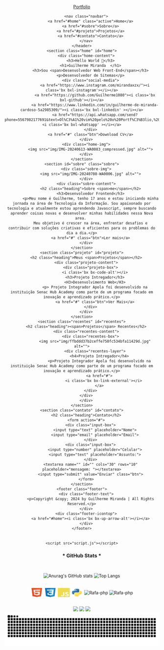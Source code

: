 <!DOCTYPE html>
<html lang="pt-br">
<head>
    <meta charset="UTF-8">
    <meta name="viewport" content="width=device-width, initial-scale=1.0">
    <title>Portifolio</title>
    <link rel="stylesheet" href="style.css">
    <link href='https://unpkg.com/boxicons@2.1.4/css/boxicons.min.css' rel='stylesheet'>
</head>
<body>
    <header class="header">
        <a href="#" class="logo">Portfolio</a>
        <i class='bx bx-menu' id="menu-icon"></i>

        <nav class="navbar">
            <a href="#home" class="active">Home</a>
            <a href="#sobre">Sobre</a>
            <a href="#projeto">Projetos</a>
            <a href="#contato">Contato</a>
        </nav>
    </header>
    <section class="home" id="home">
        <div class="home-content">
            <h3>Hello World 👋</h3>
            <h1>Guilherme Miranda  </h1>
            <h3>Sou <span>Desenvolvedor Web Front-End</span></h3>
            <p>Desenvolvedor de Sitemas</p>
            <div class="social-media">
                <a href="https://www.instagram.com/mirandaxzx/"><i class='bx bxl-instagram'></i></a>
                <a href="https://github.com/Guilherme1080"><i class='bx bxl-github'></i></a>
                <a href="https://www.linkedin.com/in/guilherme-de-miranda-cardoso-5a2985309/"><i class='bx bxl-linkedin' ></i></a>
                <a href="https://api.whatsapp.com/send?phone=5567982177691&text=Ol%C3%A1%20vim%20pelo%20o%20Portf%C3%B3lio,%20Consegue%20me%20tirar%20uma%20duvida?"><i class='bx bxl-whatsapp' ></i></a>
            </div>
            <a href="#" class="btn">Download CV</a>
        </div>
        <div class="home-img">
            <img src="img/IMG-20240613-WA0083_compressed.jpg" alt="">
        </div>
    </section>
    <section id="sobre" class="sobre">
        <div class="sobre-img">
            <img src="img/IMG-20240708-WA0006.jpg" alt="">
        </div>
        <div class="sobre-content">
            <h2 class="heading">Sobre <span>me</span></h2>
            <h3>Desenvolvedor Frontend</h3>
            <p>Meu nome é Guilherme, tenho 17 anos e estou iniciando minha jornada na área de Tecnologia da Informação. Sou apaixonado por tecnologia e atualmente estou aprendendo Javascript, sempre buscando aprender coisas novas e desenvolver minhas habilidades nessa Nova area. 
            Meu objetivo é crescer na área, enfrentar desafios e contribuir com soluções criativas e eficientes para os problemas do dia a dia.</p>
            <a href="#" class="btn">Ler mais</a>
        </div>
    </section>
    <section class="projeto" id="projeto">
        <h2 class="heading">Meus <span>Projetos</span></h2>
        <div class="projeto-content">
            <div class="projeto-box">
                <i class='bx bx-code-alt'></i>
                <h3>Projeto Intregador</h3>
                <H3>Desenvolvimento Web</H3>
                <p> Projeto Integrador Apola foi desenvolvido na instituição Senac Hub Academy como parte de um programa focado em inovação e aprendizado prático.</p>
                <a href="#" class="btn">Ver Mais</a>
            </div>
        </div>
    </section>
    <section class="recentes" id="recentes">
        <h2 class="heading"><span>Projetos</span> Recentes</h2>
        <div class="recentes-content">
            <div class="recentes-box">
                <img src="img/ffbddd37b2ceffe750fc534bfa11429d.jpg" alt="">
                <div class="recentes-layer">
                    <h4>Projeto Intregador</h4>
                    <p>Projeto Integrador Apola foi desenvolvido na instituição Senac Hub Academy como parte de um programa focado em inovação e aprendizado prático.</p>
                    <a href="#">
                        <i class='bx bx-link-external'></i>
                    </a>
            </div>
        </div>
        </div>
    </section>
    <section class="contato" id="contato">
        <h2 class="heading">Contato</h2>
        <form action="#">
            <div class="input-box">
                <input type="text" placeholder="Nome">
                <input type="email" placeholder="Email">
            </div>
            <div class="input-box">
                <input type="number" placeholder="Celular">
                <input type="text" placeholder="Assunto:">
            </div>
            <textarea name="" id="" cols="30" rows="10" placeholder="mensagem: "></textarea>
            <input type="submit" value="Enviar" class="btn">
        </form>
    </section>
    <footer class="footer">
        <div class="footer-text">
            <p>Copyright &copy; 2024 by Guilherme Miranda | All Rights Reserved.</p>
        </div>
        <div class="footer-icontop">
            <a href="#home"><i class='bx bx-up-arrow-alt'></i></a>
        </div>
    </footer>


    <script src="script.js"></script>

<div style="text-align: center;" align="center">
  <h3>* GitHub Stats *</h3>
  <br>
</div>

![Anurag's GitHub stats](https://github-readme-stats.vercel.app/api?username=Guilherme1080&show_icons=true&theme=dark) ![Top Langs](https://github-readme-stats.vercel.app/api/top-langs/?username=Guilherme1080&layout=compact&show_icons=true&theme=dark)

<i class="devicon-devicon-plain"></i>
<div style="display: inline_block"><br>
  <link rel="stylesheet" href="https://cdn.jsdelivr.net/gh/devicons/devicon@latest/devicon.min.css">
  <img align="center" alt="Rafa-HTML" height="30" width="40" src="https://raw.githubusercontent.com/devicons/devicon/master/icons/html5/html5-original.svg">
  <img align="center" alt="Rafa-CSS" height="30" width="40" src="https://raw.githubusercontent.com/devicons/devicon/master/icons/css3/css3-original.svg">
  <img align="center" alt="Rafa-Js" height="30" width="40" src="https://raw.githubusercontent.com/devicons/devicon/master/icons/javascript/javascript-plain.svg">
  <img align="center" alt="Rafa-Python" height="30" width="40" src="https://raw.githubusercontent.com/devicons/devicon/master/icons/python/python-original.svg">
  <img align="center" alt="Rafa-php" height="30" width="40" src="https://cdn.jsdelivr.net/gh/devicons/devicon@latest/icons/php/php-original.svg" />
  <img align="center" alt="Rafa-php" height="30" width="40" src="https://cdn.jsdelivr.net/gh/devicons/devicon@latest/icons/mysql/mysql-original.svg" />
</div>

##
<div> 
  <a href="https://instagram.com/mirandaxzx" target="_blank"><img src="https://img.shields.io/badge/-Instagram-%23E4405F?style=for-the-badge&logo=instagram&logoColor=white" target="_blank"></a>
  <a href = "mailto:guilhermemiranda1080@gmail.com"><img src="https://img.shields.io/badge/-Gmail-%23333?style=for-the-badge&logo=gmail&logoColor=white" target="_blank"></a>
  <a href="https://www.linkedin.com/in/guilherme-de-miranda-cardoso-5a2985309/" target="_blank"><img src="https://img.shields.io/badge/-LinkedIn-%230077B5?style=for-the-badge&logo=linkedin&logoColor=white" target="_blank"></a> 
</div>

<picture align="center">
  <source media="(prefers-color-scheme: dark)" srcset="https://raw.githubusercontent.com/Guilherme1080/Guilherme1080/output/github-contribution-grid-snake-dark.svg">
  <source media="(prefers-color-scheme: light)" srcset="https://raw.githubusercontent.com/Guilherme1080/Guilherme1080/output/github-contribution-grid-snake-dark.svg">
  <img align="center" alt="github contribution grid snake animation" src="https://raw.githubusercontent.com/Guilherme1080/Guilherme1080/output/github-contribution-grid-snake.svg">
</picture>
</body>
</html>

